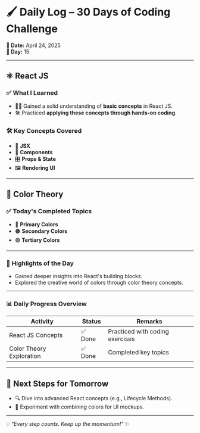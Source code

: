# 🖌️ Daily Log – 30 Days of Coding Challenge

**📅 Date:** April 24, 2025  
**🔢 Day:** 15

---
## ⚛️ **React JS**  
### ✅ **What I Learned**
- 🧑‍🏫 Gained a solid understanding of **basic concepts** in React JS.
- 🛠️ Practiced **applying these concepts through hands-on coding**.

### 🛠️ **Key Concepts Covered**  
- 🧩 **JSX**  
- 🔗 **Components**  
- 🎛️ **Props & State**  
- 🖼️ **Rendering UI**

---
## 🎨 Color Theory  
### ✅ **Today's Completed Topics**  
- 🔴 **Primary Colors**  
- 🟠 **Secondary Colors**  
- 🟢 **Tertiary Colors**  

---

### 🌟 **Highlights of the Day**  
- Gained deeper insights into React's building blocks.  
- Explored the creative world of colors through color theory concepts.  

---

### 📊 **Daily Progress Overview**  
| **Activity**               | **Status** | **Remarks**                     |  
|----------------------------|------------|----------------------------------|  
| React JS Concepts          | ✅ Done     | Practiced with coding exercises |  
| Color Theory Exploration   | ✅ Done     | Completed key topics            |  

---

## 🚀 **Next Steps for Tomorrow**  
- 🔍 Dive into advanced React concepts (e.g., Lifecycle Methods).  
- 🎨 Experiment with combining colors for UI mockups.  

---

💡 _"Every step counts. Keep up the momentum!"_ ✨  